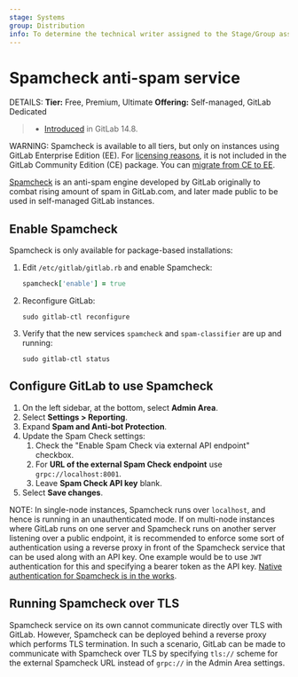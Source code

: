 ```yaml
---
stage: Systems
group: Distribution
info: To determine the technical writer assigned to the Stage/Group associated with this page, see https://handbook.gitlab.com/handbook/product/ux/technical-writing/#assignments
---
```


# Spamcheck anti-spam service

DETAILS:
**Tier:** Free, Premium, Ultimate
**Offering:** Self-managed, GitLab Dedicated

> - [Introduced](https://gitlab.com/gitlab-org/omnibus-gitlab/-/issues/6259) in GitLab 14.8.

WARNING:
Spamcheck is available to all tiers, but only on instances using GitLab Enterprise Edition (EE). For [licensing reasons](https://gitlab.com/gitlab-org/omnibus-gitlab/-/issues/6259#note_726605397), it is not included in the GitLab Community Edition (CE) package. You can [migrate from CE to EE](../../update/package/convert_to_ee.md).

[Spamcheck](https://gitlab.com/gitlab-org/gl-security/security-engineering/security-automation/spam/spamcheck) is an anti-spam engine
developed by GitLab originally to combat rising amount of spam in GitLab.com,
and later made public to be used in self-managed GitLab instances.

## Enable Spamcheck

Spamcheck is only available for package-based installations:

1. Edit `/etc/gitlab/gitlab.rb` and enable Spamcheck:

   ```ruby
   spamcheck['enable'] = true
   ```

1. Reconfigure GitLab:

   ```shell
   sudo gitlab-ctl reconfigure
   ```

1. Verify that the new services `spamcheck` and `spam-classifier` are
   up and running:

   ```shell
   sudo gitlab-ctl status
   ```

## Configure GitLab to use Spamcheck

1. On the left sidebar, at the bottom, select **Admin Area**.
1. Select **Settings > Reporting**.
1. Expand **Spam and Anti-bot Protection**.
1. Update the Spam Check settings:
   1. Check the "Enable Spam Check via external API endpoint" checkbox.
   1. For **URL of the external Spam Check endpoint** use `grpc://localhost:8001`.
   1. Leave **Spam Check API key** blank.
1. Select **Save changes**.

NOTE:
In single-node instances, Spamcheck runs over `localhost`, and hence is running
in an unauthenticated mode. If on multi-node instances where GitLab runs on one
server and Spamcheck runs on another server listening over a public endpoint, it
is recommended to enforce some sort of authentication using a reverse proxy in
front of the Spamcheck service that can be used along with an API key. One
example would be to use `JWT` authentication for this and specifying a bearer
token as the API key.
[Native authentication for Spamcheck is in the works](https://gitlab.com/gitlab-com/gl-security/engineering-and-research/automation-team/spam/spamcheck/-/issues/171).

## Running Spamcheck over TLS

Spamcheck service on its own cannot communicate directly over TLS with GitLab.
However, Spamcheck can be deployed behind a reverse proxy which performs TLS
termination. In such a scenario, GitLab can be made to communicate with
Spamcheck over TLS by specifying `tls://` scheme for the external Spamcheck URL
instead of `grpc://` in the Admin Area settings.
